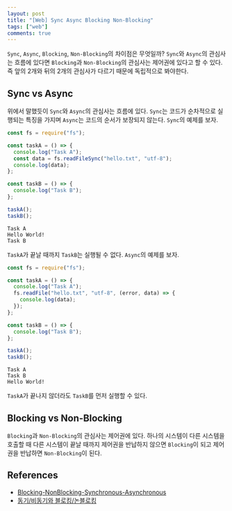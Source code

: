 ```yaml
---
layout: post
title: "[Web] Sync Async Blocking Non-Blocking"
tags: ["web"]
comments: true
---
```


`Sync`, `Async`, `Blocking`, `Non-Blocking`의 차이점은 무엇일까? `Sync`와 `Async`의 관심사는 흐름에 있다면 `Blocking`과 `Non-Blocking`의 관심사는 제어권에 있다고 할 수 있다. 즉 앞의 2개와 뒤의 2개의 관심사가 다르기 때문에 독립적으로 봐야한다.

## Sync vs Async

위에서 말했듯이 `Sync`와 `Async`의 관심사는 흐름에 있다. `Sync`는 코드가 순차적으로 실행되는 특징을 가지며 `Async`는 코드의 순서가 보장되지 않는다. `Sync`의 예제를 보자.

```js
const fs = require("fs");

const taskA = () => {
  console.log("Task A");
  const data = fs.readFileSync("hello.txt", "utf-8");
  console.log(data);
};

const taskB = () => {
  console.log("Task B");
};

taskA();
taskB();
```

```
Task A
Hello World!
Task B
```

`TaskA`가 끝날 때까지 `TaskB`는 실행될 수 없다. `Async`의 예제를 보자.

```js
const fs = require("fs");

const taskA = () => {
  console.log("Task A");
  fs.readFile("hello.txt", "utf-8", (error, data) => {
    console.log(data);
  });
};

const taskB = () => {
  console.log("Task B");
};

taskA();
taskB();
```

```
Task A
Task B
Hello World!
```

`TaskA`가 끝나지 않더라도 `TaskB`를 먼저 실행할 수 있다.

## Blocking vs Non-Blocking

`Blocking`과 `Non-Blocking`의 관심사는 제어권에 있다. 하나의 시스템이 다른 시스템을 호출할 때 다른 시스템이 끝날 때까지 제어권을 반납하지 않으면 `Blocking`이 되고 제어권을 반납하면 `Non-Blocking`이 된다.

## References

- [Blocking-NonBlocking-Synchronous-Asynchronous](https://homoefficio.github.io/2017/02/19/Blocking-NonBlocking-Synchronous-Asynchronous/)
- [동기/비동기와 블로킹/논블로킹](https://deveric.tistory.com/99)
